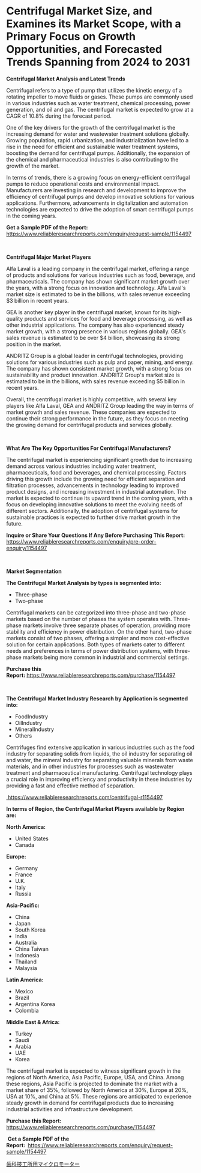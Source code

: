 <p><h1>Centrifugal Market Size, and Examines its Market Scope, with a Primary Focus on Growth Opportunities, and Forecasted Trends Spanning from 2024 to 2031</h1></p><p><strong>Centrifugal Market Analysis and Latest Trends</strong></p>
<p><p>Centrifugal refers to a type of pump that utilizes the kinetic energy of a rotating impeller to move fluids or gases. These pumps are commonly used in various industries such as water treatment, chemical processing, power generation, and oil and gas. The centrifugal market is expected to grow at a CAGR of 10.8% during the forecast period.</p><p>One of the key drivers for the growth of the centrifugal market is the increasing demand for water and wastewater treatment solutions globally. Growing population, rapid urbanization, and industrialization have led to a rise in the need for efficient and sustainable water treatment systems, boosting the demand for centrifugal pumps. Additionally, the expansion of the chemical and pharmaceutical industries is also contributing to the growth of the market.</p><p>In terms of trends, there is a growing focus on energy-efficient centrifugal pumps to reduce operational costs and environmental impact. Manufacturers are investing in research and development to improve the efficiency of centrifugal pumps and develop innovative solutions for various applications. Furthermore, advancements in digitalization and automation technologies are expected to drive the adoption of smart centrifugal pumps in the coming years.</p></p>
<p><strong>Get a Sample PDF of the Report:&nbsp;</strong> <a href="https://www.reliableresearchreports.com/enquiry/request-sample/1154497">https://www.reliableresearchreports.com/enquiry/request-sample/1154497</a></p>
<p>&nbsp;</p>
<p><strong>Centrifugal Major Market Players</strong></p>
<p><p>Alfa Laval is a leading company in the centrifugal market, offering a range of products and solutions for various industries such as food, beverage, and pharmaceuticals. The company has shown significant market growth over the years, with a strong focus on innovation and technology. Alfa Laval's market size is estimated to be in the billions, with sales revenue exceeding $3 billion in recent years.</p><p>GEA is another key player in the centrifugal market, known for its high-quality products and services for food and beverage processing, as well as other industrial applications. The company has also experienced steady market growth, with a strong presence in various regions globally. GEA's sales revenue is estimated to be over $4 billion, showcasing its strong position in the market.</p><p>ANDRITZ Group is a global leader in centrifugal technologies, providing solutions for various industries such as pulp and paper, mining, and energy. The company has shown consistent market growth, with a strong focus on sustainability and product innovation. ANDRITZ Group's market size is estimated to be in the billions, with sales revenue exceeding $5 billion in recent years.</p><p>Overall, the centrifugal market is highly competitive, with several key players like Alfa Laval, GEA and ANDRITZ Group leading the way in terms of market growth and sales revenue. These companies are expected to continue their strong performance in the future, as they focus on meeting the growing demand for centrifugal products and services globally.</p></p>
<p>&nbsp;</p>
<p><strong>What Are The Key Opportunities For Centrifugal Manufacturers?</strong></p>
<p><p>The centrifugal market is experiencing significant growth due to increasing demand across various industries including water treatment, pharmaceuticals, food and beverages, and chemical processing. Factors driving this growth include the growing need for efficient separation and filtration processes, advancements in technology leading to improved product designs, and increasing investment in industrial automation. The market is expected to continue its upward trend in the coming years, with a focus on developing innovative solutions to meet the evolving needs of different sectors. Additionally, the adoption of centrifugal systems for sustainable practices is expected to further drive market growth in the future.</p></p>
<p><strong>Inquire or Share Your Questions If Any Before Purchasing This Report:</strong> <a href="https://www.reliableresearchreports.com/enquiry/pre-order-enquiry/1154497">https://www.reliableresearchreports.com/enquiry/pre-order-enquiry/1154497</a></p>
<p>&nbsp;</p>
<p><strong>Market Segmentation</strong></p>
<p><strong>The Centrifugal Market Analysis by types is segmented into:</strong></p>
<p><ul><li>Three-phase</li><li>Two-phase</li></ul></p>
<p><p>Centrifugal markets can be categorized into three-phase and two-phase markets based on the number of phases the system operates with. Three-phase markets involve three separate phases of operation, providing more stability and efficiency in power distribution. On the other hand, two-phase markets consist of two phases, offering a simpler and more cost-effective solution for certain applications. Both types of markets cater to different needs and preferences in terms of power distribution systems, with three-phase markets being more common in industrial and commercial settings.</p></p>
<p><strong>Purchase this Report:&nbsp;</strong><a href="https://www.reliableresearchreports.com/purchase/1154497">https://www.reliableresearchreports.com/purchase/1154497</a></p>
<p>&nbsp;</p>
<p><strong>The Centrifugal Market Industry Research by Application is segmented into:</strong></p>
<p><ul><li>FoodIndustry</li><li>OilIndustry</li><li>MineralIndustry</li><li>Others</li></ul></p>
<p><p>Centrifuges find extensive application in various industries such as the food industry for separating solids from liquids, the oil industry for separating oil and water, the mineral industry for separating valuable minerals from waste materials, and in other industries for processes such as wastewater treatment and pharmaceutical manufacturing. Centrifugal technology plays a crucial role in improving efficiency and productivity in these industries by providing a fast and effective method of separation.</p></p>
<p><a href="https://www.reliableresearchreports.com/centrifugal-r1154497">&nbsp;https://www.reliableresearchreports.com/centrifugal-r1154497</a></p>
<p><strong>In terms of Region, the Centrifugal Market Players available by Region are:</strong></p>
<p>
    <p> <strong> North America: </strong>
        <ul>
            <li>United States</li>
            <li>Canada</li>
        </ul>
        </p> 
    <p> <strong> Europe: </strong>
        <ul>
            <li>Germany</li>
            <li>France</li>
            <li>U.K.</li>
            <li>Italy</li>
            <li>Russia</li>
        </ul>
        </p> 
    <p> <strong> Asia-Pacific: </strong>
        <ul>
            <li>China</li>
            <li>Japan</li>
            <li>South Korea</li>
            <li>India</li>
            <li>Australia</li>
            <li>China Taiwan</li>
            <li>Indonesia</li>
            <li>Thailand</li>
            <li>Malaysia</li>
        </ul>
        </p> 
    <p> <strong> Latin America: </strong>
        <ul>
            <li>Mexico</li>
            <li>Brazil</li>
            <li>Argentina Korea</li>
            <li>Colombia</li>
        </ul>
        </p> 
    <p> <strong> Middle East & Africa: </strong>
        <ul>
            <li>Turkey</li>
            <li>Saudi</li>
            <li>Arabia</li>
            <li>UAE</li>
            <li>Korea</li>
        </ul>
    </p>
    </p>
<p><p>The centrifugal market is expected to witness significant growth in the regions of North America, Asia Pacific, Europe, USA, and China. Among these regions, Asia Pacific is projected to dominate the market with a market share of 35%, followed by North America at 30%, Europe at 20%, USA at 10%, and China at 5%. These regions are anticipated to experience steady growth in demand for centrifugal products due to increasing industrial activities and infrastructure development.</p></p>
<p><strong>Purchase this Report: </strong><a href="https://www.reliableresearchreports.com/purchase/1154497">https://www.reliableresearchreports.com/purchase/1154497</a></p>
<p>&nbsp;<strong>Get a Sample PDF of the Report:&nbsp;&nbsp;</strong><a href="https://www.reliableresearchreports.com/enquiry/request-sample/1154497">https://www.reliableresearchreports.com/enquiry/request-sample/1154497</a></p>
<p><strong></strong></p>
<p><p><a href="https://github.com/lababdou/Market-Research-Report-List-3/blob/main/682228122607.md">歯科技工所用マイクロモーター</a></p></p>
